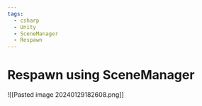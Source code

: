 ```yaml
---
tags:
  - csharp
  - Unity
  - SceneManager
  - Respawn
---
```

# Respawn using SceneManager

![[Pasted image 20240129182608.png]]

